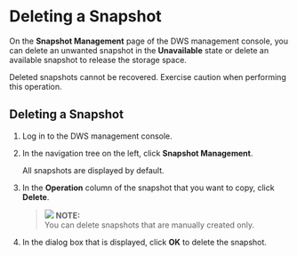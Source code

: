 # Deleting a Snapshot<a name="dws_01_0030"></a>

On the  **Snapshot Management**  page of the DWS management console, you can delete an unwanted snapshot in the  **Unavailable**  state or delete an available snapshot to release the storage space.

Deleted snapshots cannot be recovered. Exercise caution when performing this operation.

## Deleting a Snapshot<a name="section13594386114220"></a>

1.  Log in to the DWS management console.
2.  In the navigation tree on the left, click  **Snapshot Management**.

    All snapshots are displayed by default.

3.  In the  **Operation**  column of the snapshot that you want to copy, click  **Delete**.

    >![](/images/icon-note.gif) **NOTE:**   
    >You can delete snapshots that are manually created only.  

4.  In the dialog box that is displayed, click  **OK**  to delete the snapshot.

